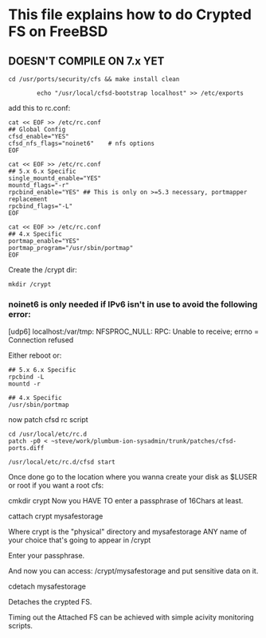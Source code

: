 # This file explains how to do Crypted FS on FreeBSD


## DOESN'T COMPILE ON 7.x YET

```
cd /usr/ports/security/cfs && make install clean

        echo "/usr/local/cfsd-bootstrap localhost" >> /etc/exports
```

add this to rc.conf:

```
cat << EOF >> /etc/rc.conf
## Global Config
cfsd_enable="YES"
cfsd_nfs_flags="noinet6"    # nfs options
EOF
```

```
cat << EOF >> /etc/rc.conf
## 5.x 6.x Specific
single_mountd_enable="YES"
mountd_flags="-r"
rpcbind_enable="YES" ## This is only on >=5.3 necessary, portmapper replacement
rpcbind_flags="-L"
EOF
```

```
cat << EOF >> /etc/rc.conf
## 4.x Specific
portmap_enable="YES"
portmap_program="/usr/sbin/portmap"
EOF
```


Create the /crypt dir:

```
mkdir /crypt
```

### noinet6 is only needed if IPv6 isn't in use to avoid the following error:
[udp6] localhost:/var/tmp: NFSPROC_NULL: RPC: Unable to receive; errno =
Connection refused


Either reboot or:

```
## 5.x 6.x Specific
rpcbind -L
mountd -r
```

```
## 4.x Specific
/usr/sbin/portmap
```


now patch cfsd rc script

```
cd /usr/local/etc/rc.d
patch -p0 < ~steve/work/plumbum-ion-sysadmin/trunk/patches/cfsd-ports.diff

/usr/local/etc/rc.d/cfsd start
```

Once done go to the location where you wanna create your disk as $LUSER or
root if you want a root cfs:

cmkdir crypt
Now you HAVE TO enter a passphrase of 16Chars at least.

cattach crypt mysafestorage

Where crypt is the "physical" directory and mysafestorage ANY name of your
choice that's going to appear in /crypt

Enter your passphrase.

And now you can access: /crypt/mysafestorage and put sensitive data on it.

cdetach mysafestorage

Detaches the crypted FS.

Timing out the Attached FS can be achieved with simple acivity monitoring
scripts.